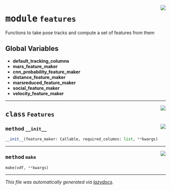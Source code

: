 <!-- markdownlint-disable -->

<a href="https://github.com/benlansdell/behaveml/blob/master/behaveml/features.py#L0"><img align="right" style="float:right;" src="https://img.shields.io/badge/-source-cccccc?style=flat-square"></a>

# <kbd>module</kbd> `features`
Functions to take pose tracks and compute a set of features from them  

**Global Variables**
---------------
- **default_tracking_columns**
- **mars_feature_maker**
- **cnn_probability_feature_maker**
- **distance_feature_maker**
- **marsreduced_feature_maker**
- **social_feature_maker**
- **velocity_feature_maker**


---

<a href="https://github.com/benlansdell/behaveml/blob/master/behaveml/features.py#L19"><img align="right" style="float:right;" src="https://img.shields.io/badge/-source-cccccc?style=flat-square"></a>

## <kbd>class</kbd> `Features`




<a href="https://github.com/benlansdell/behaveml/blob/master/behaveml/features.py#L20"><img align="right" style="float:right;" src="https://img.shields.io/badge/-source-cccccc?style=flat-square"></a>

### <kbd>method</kbd> `__init__`

```python
__init__(feature_maker: Callable, required_columns: list, **kwargs)
```








---

<a href="https://github.com/benlansdell/behaveml/blob/master/behaveml/features.py#L24"><img align="right" style="float:right;" src="https://img.shields.io/badge/-source-cccccc?style=flat-square"></a>

### <kbd>method</kbd> `make`

```python
make(vdf, **kwargs)
```








---

_This file was automatically generated via [lazydocs](https://github.com/ml-tooling/lazydocs)._
